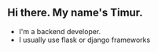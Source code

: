 ## Hi there. My name's Timur. 

- I'm a backend developer. 
- I usually use flask or django frameworks 
